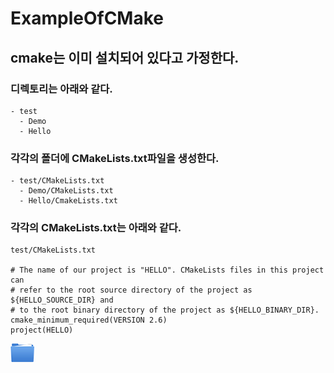 # ExampleOfCMake

## cmake는 이미 설치되어 있다고 가정한다.

### 디렉토리는 아래와 같다.
	- test
	  - Demo
	  - Hello

### 각각의 폴더에 CMakeLists.txt파일을 생성한다.
	- test/CMakeLists.txt
	  - Demo/CMakeLists.txt
	  - Hello/CmakeLists.txt

### 각각의 CMakeLists.txt는 아래와 같다.
	test/CMakeLists.txt

	# The name of our project is "HELLO". CMakeLists files in this project can
	# refer to the root source directory of the project as ${HELLO_SOURCE_DIR} and
	# to the root binary directory of the project as ${HELLO_BINARY_DIR}.
	cmake_minimum_required(VERSION 2.6)
	project(HELLO)

![Image](/images/folder.png)